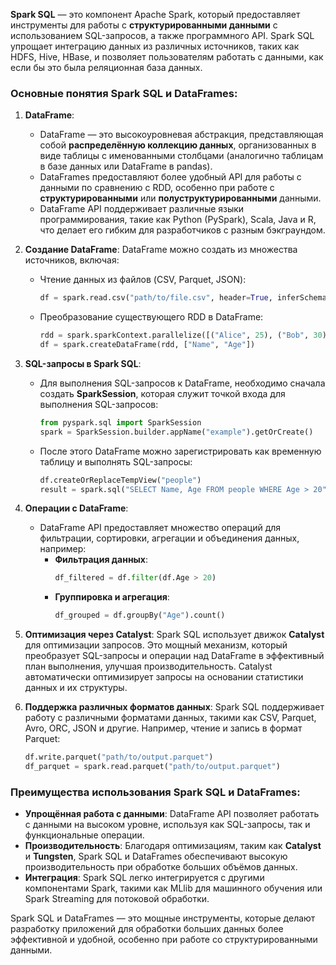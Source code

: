 **Spark SQL** — это компонент Apache Spark, который предоставляет инструменты для работы с **структурированными данными** с использованием SQL-запросов, а также программного API. Spark SQL упрощает интеграцию данных из различных источников, таких как HDFS, Hive, HBase, и позволяет пользователям работать с данными, как если бы это была реляционная база данных.

### Основные понятия Spark SQL и DataFrames:

1. **DataFrame**:
   - DataFrame — это высокоуровневая абстракция, представляющая собой **распределённую коллекцию данных**, организованных в виде таблицы с именованными столбцами (аналогично таблицам в базе данных или DataFrame в pandas).
   - DataFrames предоставляют более удобный API для работы с данными по сравнению с RDD, особенно при работе с **структурированными** или **полуструктурированными** данными.
   - DataFrame API поддерживает различные языки программирования, такие как Python (PySpark), Scala, Java и R, что делает его гибким для разработчиков с разным бэкграундом.

2. **Создание DataFrame**:
   DataFrame можно создать из множества источников, включая:
   - Чтение данных из файлов (CSV, Parquet, JSON):
     ```python
     df = spark.read.csv("path/to/file.csv", header=True, inferSchema=True)
     ```
   - Преобразование существующего RDD в DataFrame:
     ```python
     rdd = spark.sparkContext.parallelize([("Alice", 25), ("Bob", 30)])
     df = spark.createDataFrame(rdd, ["Name", "Age"])
     ```

3. **SQL-запросы в Spark SQL**:
   - Для выполнения SQL-запросов к DataFrame, необходимо сначала создать **SparkSession**, которая служит точкой входа для выполнения SQL-запросов:
     ```python
     from pyspark.sql import SparkSession
     spark = SparkSession.builder.appName("example").getOrCreate()
     ```
   - После этого DataFrame можно зарегистрировать как временную таблицу и выполнять SQL-запросы:
     ```python
     df.createOrReplaceTempView("people")
     result = spark.sql("SELECT Name, Age FROM people WHERE Age > 20")
     ```

4. **Операции с DataFrame**:
   - DataFrame API предоставляет множество операций для фильтрации, сортировки, агрегации и объединения данных, например:
     - **Фильтрация данных**:
       ```python
       df_filtered = df.filter(df.Age > 20)
       ```
     - **Группировка и агрегация**:
       ```python
       df_grouped = df.groupBy("Age").count()
       ```

5. **Оптимизация через Catalyst**:
   Spark SQL использует движок **Catalyst** для оптимизации запросов. Это мощный механизм, который преобразует SQL-запросы и операции над DataFrame в эффективный план выполнения, улучшая производительность. Catalyst автоматически оптимизирует запросы на основании статистики данных и их структуры.

6. **Поддержка различных форматов данных**:
   Spark SQL поддерживает работу с различными форматами данных, такими как CSV, Parquet, Avro, ORC, JSON и другие. Например, чтение и запись в формат Parquet:
   ```python
   df.write.parquet("path/to/output.parquet")
   df_parquet = spark.read.parquet("path/to/output.parquet")
   ```

### Преимущества использования Spark SQL и DataFrames:
- **Упрощённая работа с данными**: DataFrame API позволяет работать с данными на высоком уровне, используя как SQL-запросы, так и функциональные операции.
- **Производительность**: Благодаря оптимизациям, таким как **Catalyst** и **Tungsten**, Spark SQL и DataFrames обеспечивают высокую производительность при обработке больших объёмов данных.
- **Интеграция**: Spark SQL легко интегрируется с другими компонентами Spark, такими как MLlib для машинного обучения или Spark Streaming для потоковой обработки.

Spark SQL и DataFrames — это мощные инструменты, которые делают разработку приложений для обработки больших данных более эффективной и удобной, особенно при работе со структурированными данными.